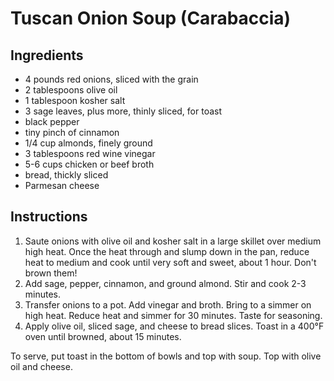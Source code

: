 # Tuscan Onion Soup (Carabaccia)

## Ingredients

- 4 pounds red onions, sliced with the grain
- 2 tablespoons olive oil
- 1 tablespoon kosher salt
- 3 sage leaves, plus more, thinly sliced, for toast
- black pepper
- tiny pinch of cinnamon
- 1/4 cup almonds, finely ground
- 3 tablespoons red wine vinegar
- 5-6 cups chicken or beef broth
- bread, thickly sliced
- Parmesan cheese

## Instructions

1. Saute onions with olive oil and kosher salt in a large skillet over medium high heat. Once the heat through and slump down in the pan, reduce heat to medium and cook until very soft and sweet, about 1 hour. Don't brown them!
2. Add sage, pepper, cinnamon, and ground almond. Stir and cook 2-3 minutes.
3. Transfer onions to a pot. Add vinegar and broth. Bring to a simmer on high heat. Reduce heat and simmer for 30 minutes. Taste for seasoning.
4. Apply olive oil, sliced sage, and cheese to bread slices. Toast in a 400°F oven until browned, about 15 minutes.

To serve, put toast in the bottom of bowls and top with soup. Top with olive oil and cheese.
